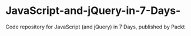 # JavaScript-and-jQuery-in-7-Days-
Code repository for JavaScript (and jQuery) in 7 Days, published by Packt
